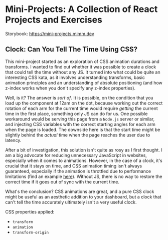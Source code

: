 # Mini-Projects: A Collection of React Projects and Exercises

Storybook: https://mini-projects.mimm.dev

## Clock: Can You Tell The Time Using CSS?

This mini-project started as an exploration of CSS animation durations and transforms. I wanted to find out whether it was possible to create a clock that could tell the time without any JS. It turned into what could be quite an interesting CSS kata, as it involves understanding transforms, basic animation principles and an understanding of absolute positioning (and how z-index works when you don't specify any z-index properties).

Well, is it? The answer is _sort of_. It is possible, on the condition that you load up the component at 12am on the dot, because working out the correct rotation of each arm for the current time would require _getting_ the current time in the first place, something only JS can do for us. One possible workaround would be serving this page from a `Node.js` server or similar, and injecting CSS variables with the correct starting angles for each arm when the page is loaded. The downside here is that the start time might be slightly behind the _actual_ time when the page reaches the user due to latency.

After a bit of investigation, this solution isn't quite as rosy as I first thought. I am a big advocate for reducing unnecessary JavaScript in websites, especially when it comes to animations. However, in the case of a clock, it's crucial that it stays on time, and CSS animation timing isn't always guaranteed, especially if the animation is throttled due to performance limitations (find an example [here](https://developer.mozilla.org/en-US/docs/Web/CSS/CSS_Animations/Using_CSS_animations#receiving_the_events)). Without JS, there is no way to restore the correct time if it goes out of sync with the current time.

What's the conclusion? CSS animations are great, and a pure CSS clock might be useful as an aesthetic addition to your dashboard, but a clock that can't tell the time accurately ultimately isn't a very useful clock.

CSS properties applied:

-   `transform`
-   `animation`
-   `transform-origin`
